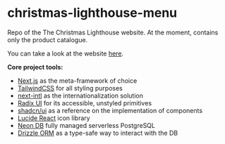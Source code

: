 # christmas-lighthouse-menu

Repo of the The Christmas Lighthouse website.
At the moment, contains only the product catalogue.

You can take a look at the website [here](https://thechristmaslighthouse.gr).

**Core project tools:**

- [Next.js](https://nextjs.org/) as the meta-framework of choice
- [TailwindCSS](https://tailwindcss.com/) for all styling purposes
- [next-intl](https://next-intl-docs.vercel.app/) as the internationalization solution
- [Radix UI](https://www.radix-ui.com/primitives) for its accessible, unstyled primitives
- [shadcn/ui](https://ui.shadcn.com/) as a reference on the implementation of components
- [Lucide React](https://lucide.dev/) icon library
- [Neon DB](https://neon.tech/home) fully managed serverless PostgreSQL
- [Drizzle ORM](https://orm.drizzle.team/) as a type-safe way to interact with the DB
